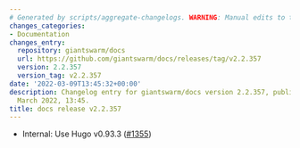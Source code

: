 ```yaml
---
# Generated by scripts/aggregate-changelogs. WARNING: Manual edits to this files will be overwritten.
changes_categories:
- Documentation
changes_entry:
  repository: giantswarm/docs
  url: https://github.com/giantswarm/docs/releases/tag/v2.2.357
  version: 2.2.357
  version_tag: v2.2.357
date: '2022-03-09T13:45:32+00:00'
description: Changelog entry for giantswarm/docs version 2.2.357, published on 09
  March 2022, 13:45.
title: docs release v2.2.357
---
```


- Internal: Use Hugo v0.93.3 ([#1355](https://github.com/giantswarm/docs/pull/1355))
